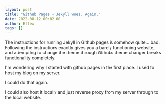 ```yaml
---
layout: post
title: "Github Pages + Jekyll woes. Again."
date: 2022-08-12 00:02:00
author: Effex
tags: []
---
```

The instructions for running Jekyll in Github pages is somehow quite... bad. Following the instructions exactly gives you a barely functioning website, and attempting to change the theme through Githubs theme changer breaks functionality completely.

I'm wondering why I started with github pages in the first place. I used to host my blog on my server.

I could do that again.

I could also host it locally and just reverse proxy from my server through to the local website.
